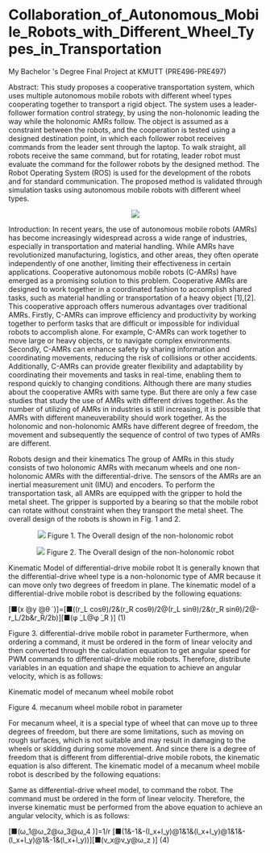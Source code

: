 # Collaboration_of_Autonomous_Mobile_Robots_with_Different_Wheel_Types_in_Transportation
My Bachelor 's Degree Final Project at KMUTT (PRE496-PRE497)


Abstract: This study proposes a cooperative transportation system, which uses multiple autonomous mobile robots with different wheel types cooperating together to transport a rigid object. The system uses a leader-follower formation control strategy, by using the non-holonomic leading the way while the holonomic AMRs follow. The object is assumed as a constraint between the robots, and the cooperation is tested using a designed destination point, in which each follower robot receives commands from the leader sent through the laptop. To walk straight, all robots receive the same command, but for rotating, leader robot must evaluate the command for the follower robots by the designed method. The Robot Operating System (ROS) is used for the development of the robots and for standard communication. The proposed method is validated through simulation tasks using autonomous mobile robots with different wheel types.

<p align="center">
  <img  src="https://github.com/SPACEWALKER31552/Collaboration_of_Autonomous_Mobile_Robots_with_Different_Wheel_Types_in_Transportation/assets/109845426/a8e6ddb6-1065-4dc0-9810-7afb1c9119a4">
</p>

Introduction: In recent years, the use of autonomous mobile robots (AMRs) has become increasingly widespread across a wide range of industries, especially in transportation and material handling. While AMRs have revolutionized manufacturing, logistics, and other areas, they often operate independently of one another, limiting their effectiveness in certain applications. Cooperative autonomous mobile robots (C-AMRs) have emerged as a promising solution to this problem. Cooperative AMRs are designed to work together in a coordinated fashion to accomplish shared tasks, such as material handling or transportation of a heavy object [1],[2]. This cooperative approach offers numerous advantages over traditional AMRs. Firstly, C-AMRs can improve efficiency and productivity by working together to perform tasks that are difficult or impossible for individual robots to accomplish alone. For example, C-AMRs can work together to move large or heavy objects, or to navigate complex environments. Secondly, C-AMRs can enhance safety by sharing information and coordinating movements, reducing the risk of collisions or other accidents. Additionally, C-AMRs can provide greater flexibility and adaptability by coordinating their movements and tasks in real-time, enabling them to respond quickly to changing conditions.
Although there are many studies about the cooperative AMRs with same type. But there are only a few case studies that study the use of AMRs with different drives together. As the number of utilizing of AMRs in industries is still increasing, it is possible that AMRs with different maneuverability should work together. As the holonomic and non-holonomic AMRs have different degree of freedom, the movement and subsequently the sequence of control of two types of AMRs are different.

Robots design and their kinematics
The group of AMRs in this study consists of two holonomic AMRs with mecanum wheels and one non-holonomic AMRs with the differential-drive. The sensors of the AMRs are an inertial measurement unit (IMU) and encoders. To perform the transportation task, all AMRs are equipped with the gripper to hold the metal sheet. The gripper is supported by a bearing so that the mobile robot can rotate without constraint when they transport the metal sheet. The overall design of the robots is shown in Fig. 1 and 2.

 
<p align="center">
  <img  src="https://github.com/SPACEWALKER31552/Collaboration_of_Autonomous_Mobile_Robots_with_Different_Wheel_Types_in_Transportation/assets/109845426/743a787f-a58c-448d-848a-5ee7d504901a">
Figure 1. The Overall design of the non-holonomic robot
</p>

 
<p align="center">
  <img  src="https://github.com/SPACEWALKER31552/Collaboration_of_Autonomous_Mobile_Robots_with_Different_Wheel_Types_in_Transportation/assets/109845426/400eea55-fbfe-43a9-8811-e44eb573720e">
Figure 2. The Overall design of the non-holonomic robot
</p>


Kinematic Model of differential-drive mobile robot
It is generally known that the differential-drive wheel type is a non-holonomic type of AMR because it can move only two degrees of freedom in plane. The kinematic model of a differential-drive mobile robot is described by the following equations:

[■(x ̇@y ̇@θ ̇ )]=[■((r_L  cos⁡θ)/2&(r_R  cos⁡θ)/2@(r_L  sin⁡θ)/2&(r_R  sin⁡θ)/2@-r_L/2b&r_R/2b)][■(φ ̇_L@φ ̇_R )]	(1)

 

Figure 3. differential-drive mobile robot in parameter
Furthermore, when ordering a command, it must be ordered in the form of linear velocity and then converted through the calculation equation to get angular speed for PWM commands to differential-drive mobile robots. Therefore, distribute variables in an equation and shape the equation to achieve an angular velocity, which is as follows:



Kinematic model of mecanum wheel mobile robot
 
Figure 4. mecanum wheel mobile robot in parameter

For mecanum wheel, it is a special type of wheel that can move up to three degrees of freedom, but there are some limitations, such as moving on rough surfaces, which is not suitable and may result in damaging to the wheels or skidding during some movement. And since there is a degree of freedom that is different from differential-drive mobile robots, the kinematic equation is also different. The kinematic model of a mecanum wheel mobile robot is described by the following equations:



Same as differential-drive wheel model, to command the robot. The command must be ordered in the form of linear velocity. Therefore, the inverse kinematic must be performed from the above equation to achieve an angular velocity, which is as follows:

[■(ω_1@ω_2@ω_3@ω_4 )]=1/r [■(1&-1&-(l_x+l_y)@1&1&(l_x+l_y)@1&1&-(l_x+l_y)@1&-1&(l_x+l_y))][■(v_x@v_y@ω_z )]	(4)
